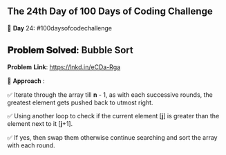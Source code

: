 The 24th Day of 100 Days of Coding Challenge
----------------------------------------------------

📌 𝐃𝐚𝐲 24: #100daysofcodechallenge

𝐏𝐫𝐨𝐛𝐥𝐞𝐦 𝐒𝐨𝐥𝐯𝐞𝐝: Bubble Sort
----------------------------------------------------
𝐏𝐫𝐨𝐛𝐥𝐞𝐦 𝐋𝐢𝐧𝐤: https://lnkd.in/eCDa-Rga

📌 𝐀𝐩𝐩𝐫𝐨𝐚𝐜𝐡 :

✅ Iterate through the array till 𝐧 - 1, as with each successive rounds, the greatest element gets pushed back to utmost right.

✅ Using another loop to check if the current element [𝐣] is greater than the element next to it [𝐣+1].

✅ If yes, then swap them otherwise continue searching and sort the array with each round.

